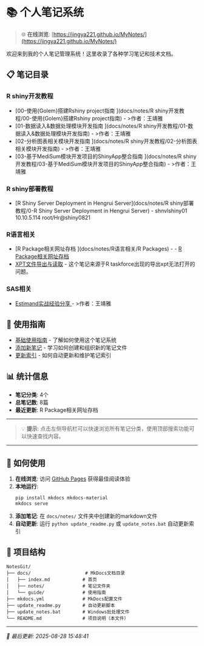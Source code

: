 # 📚 个人笔记系统

> 🌐 **在线浏览**: [https://jingya221.github.io/MyNotes/](https://jingya221.github.io/MyNotes/)

欢迎来到我的个人笔记管理系统！这里收录了各种学习笔记和技术文档。

## 📋 笔记目录

### R shiny开发教程
- [00-使用{Golem}搭建Rshiny project指南 <!-- omit in toc -->](docs/notes/R shiny开发教程/00-使用{Golem}搭建Rshiny project指南) - >作者：王靖雅 <br>
- [01-数据读入&数据处理模块开发指南 <!-- omit in toc -->](docs/notes/R shiny开发教程/01-数据读入&数据处理模块开发指南) - >作者：王靖雅 <br>
- [02-分析图表相关模块开发指南 <!-- omit in toc -->](docs/notes/R shiny开发教程/02-分析图表相关模块开发指南) - >作者：王靖雅 <br>
- [03-基于MediSum模块开发项目的ShinyApp整合指南 <!-- omit in toc -->](docs/notes/R shiny开发教程/03-基于MediSum模块开发项目的ShinyApp整合指南) - >作者：王靖雅 <br>

### R shiny部署教程
- [R Shiny Server Deployment in Hengrui Server](docs/notes/R shiny部署教程/0-R Shiny Server Deployment in Hengrui Server) - shnvlshiny01	10.10.5.114	 root/Hr@shiny0821

### R语言相关
- [R Package相关网址存档 <!-- omit in Content -->](docs/notes/R语言相关/R Packages) - - [R Package相关网址存档 ](#r-package相关网址存档-)
- [XPT文件导出与读取](docs/notes/R语言相关/xpt-export-import) - 这个笔记来源于R taskforce出现的导出xpt无法打开的问题。

### SAS相关
- [Estimand实战经验分享 <!-- omit in toc -->](docs/notes/SAS相关/Estimand实战经验分享) - >作者：王靖雅 <br>
## 🔧 使用指南

- [基础使用指南](docs/guide/usage.md) - 了解如何使用这个笔记系统
- [添加新笔记](docs/guide/add-notes.md) - 学习如何创建和组织新的笔记文件  
- [更新索引](docs/guide/update-index.md) - 如何自动更新和维护笔记索引

## 📊 统计信息

- **笔记分类**: 4个
- **总笔记数**: 8篇
- **最近更新**: R Package相关网址存档 <!-- omit in Content -->

---

> 💡 **提示**: 点击左侧导航栏可以快速浏览所有笔记分类，使用顶部搜索功能可以快速查找内容。

---

## 🚀 如何使用

1. **在线浏览**: 访问 [GitHub Pages](https://jingya221.github.io/MyNotes/) 获得最佳阅读体验
2. **本地运行**: 
   ```bash
   pip install mkdocs mkdocs-material
   mkdocs serve
   ```
3. **添加笔记**: 在 `docs/notes/` 文件夹中创建新的markdown文件
4. **自动更新**: 运行 `python update_readme.py` 或 `update_notes.bat` 自动更新索引

## 📁 项目结构

```
NotesGit/
├── docs/                    # MkDocs文档目录
│   ├── index.md            # 首页
│   ├── notes/              # 笔记文件夹
│   └── guide/              # 使用指南
├── mkdocs.yml              # MkDocs配置文件
├── update_readme.py        # 自动更新脚本
├── update_notes.bat        # Windows批处理文件
└── README.md               # 项目说明（本文件）
```

---

*📅 最后更新: 2025-08-28 15:48:41*
